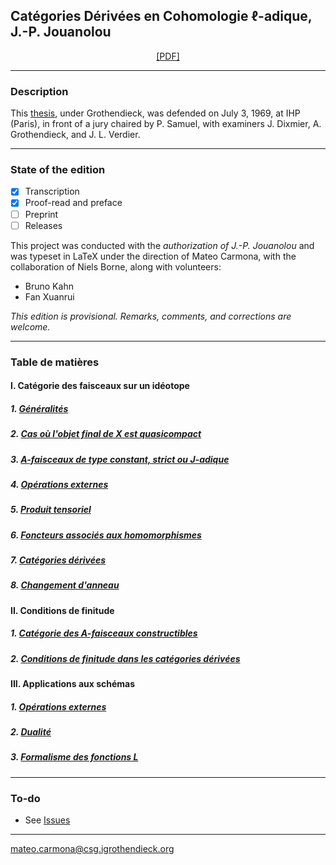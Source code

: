 ## Catégories Dérivées en Cohomologie $\ell$-adique, J.-P. Jouanolou

<p align="center">
  <a href="" target="_blank">[PDF]</a>
</p>

---

### Description

This [thesis](https://www.genealogy.math.ndsu.nodak.edu/id.php?id=90399), under Grothendieck, was defended on July 3, 1969, at IHP (Paris), in front of a jury chaired by P. Samuel, with examiners J. Dixmier, A. Grothendieck, and J. L. Verdier. <br>


---

### State of the edition
- [x] Transcription
- [x] Proof-read and preface
- [ ] Preprint
- [ ] Releases

This project was conducted with the _authorization of J.-P. Jouanolou_ and was typeset in LaTeX under the direction of Mateo Carmona, with the collaboration of Niels Borne, along with volunteers:

- Bruno Kahn
- Fan Xuanrui

_This edition is provisional. Remarks, comments, and corrections are welcome._

---

### Table de matières
      
#### I. Catégorie des faisceaux sur un idéotope
  ##### 1. [Généralités](https://github.com/carmonamateo/Jouanolou/blob/main/I/I.1.tex)
  ##### 2. [Cas où l'objet final de X est quasicompact](https://github.com/carmonamateo/Jouanolou/blob/main/I/I.2.tex)
  ##### 3. [A-faisceaux de type constant, strict ou J-adique](https://github.com/carmonamateo/Jouanolou/blob/main/I/I.3.tex)
  ##### 4. [Opérations externes](https://github.com/carmonamateo/Jouanolou/blob/main/I/I.4.tex)
  ##### 5. [Produit tensoriel](https://github.com/carmonamateo/Jouanolou/blob/main/I/I.5.tex)
  ##### 6. [Foncteurs associés aux homomorphismes](https://github.com/carmonamateo/Jouanolou/blob/main/I/I.6.tex)
  ##### 7. [Catégories dérivées](https://github.com/carmonamateo/Jouanolou/blob/main/I/I.7.tex)
  ##### 8. [Changement d'anneau](https://github.com/carmonamateo/Jouanolou/blob/main/I/I.8.tex)


#### II. Conditions de finitude
  ##### 1. [Catégorie des A-faisceaux constructibles](https://github.com/carmonamateo/Jouanolou/blob/main/II/II.1.tex)
  ##### 2. [Conditions de finitude dans les catégories dérivées](https://github.com/carmonamateo/Jouanolou/blob/main/II/II.2.tex)


#### III. Applications aux schémas
  ##### 1. [Opérations externes](https://github.com/carmonamateo/Jouanolou/blob/main/III/III.1.tex)
  ##### 2. [Dualité](https://github.com/carmonamateo/Jouanolou/blob/main/III/III.2.tex)
  ##### 3. [Formalisme des fonctions L](https://github.com/carmonamateo/Jouanolou/blob/main/III/III.3.tex)

---

### To-do

- See [Issues](https://github.com/carmonamateo/Jouanolou/issues)


---

mateo.carmona@csg.igrothendieck.org
